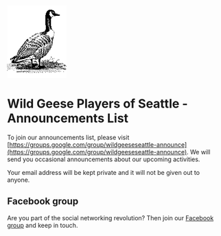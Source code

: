[![[Goose]](./images/goose.gif)](./index.html)

Wild Geese Players of Seattle - Announcements List
==================================================

To join our announcements list, please visit
[https://groups.google.com/group/wildgeeseseattle-announce](https://groups.google.com/group/wildgeeseseattle-announce).
We will send you occasional announcements about our upcoming activities.

Your email address will be kept private and it will not be given out to
anyone.

Facebook group
--------------

Are you part of the social networking revolution? Then join our
[Facebook group](https://www.facebook.com/groups/51261017427/) and keep
in touch.
